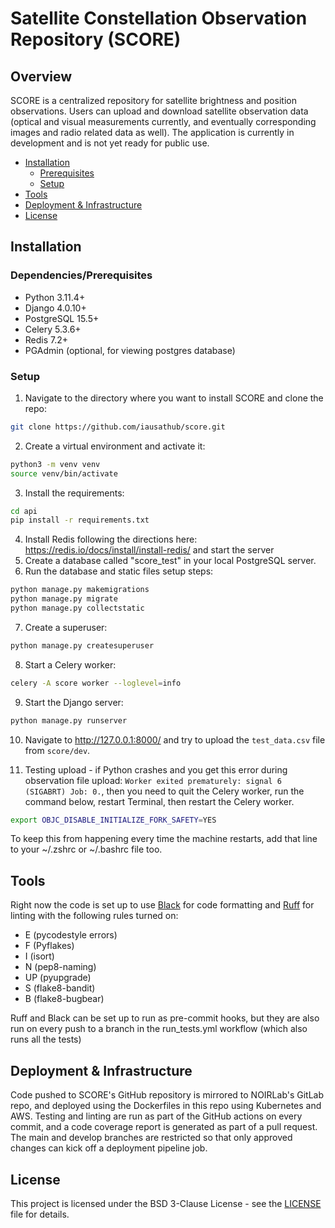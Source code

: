 # Satellite Constellation Observation Repository (SCORE)

## Overview
SCORE is a centralized repository for satellite brightness and position observations. Users can upload and download satellite observation data (optical and visual measurements currently, and eventually corresponding images and radio related data as well). The application is currently in development and is not yet ready for public use.

- [Installation](#installation)
   * [Prerequisites](#prerequisites)
   * [Setup](#setup)
- [Tools](#tools)
- [Deployment & Infrastructure](#deployment-infrastructure)
- [License](#license)

<a name="installation"></a>
## Installation

<a name="dependencies"></a>
### Dependencies/Prerequisites
* Python 3.11.4+
* Django 4.0.10+
* PostgreSQL 15.5+
* Celery 5.3.6+
* Redis 7.2+
* PGAdmin (optional, for viewing postgres database)

<a name="setup"></a>
### Setup
1. Navigate to the directory where you want to install SCORE and clone the repo:
```bash
git clone https://github.com/iausathub/score.git
```
2. Create a virtual environment and activate it:
```bash
python3 -m venv venv
source venv/bin/activate
```
3. Install the requirements:
```bash
cd api
pip install -r requirements.txt
```
4. Install Redis following the directions here: https://redis.io/docs/install/install-redis/ and start the server
5. Create a database called "score_test" in your local PostgreSQL server.
6. Run the database and static files setup steps:
```bash
python manage.py makemigrations
python manage.py migrate
python manage.py collectstatic
```
7. Create a superuser:
```bash
python manage.py createsuperuser
```
8. Start a Celery worker:
```bash
celery -A score worker --loglevel=info
```
9. Start the Django server:
```bash
python manage.py runserver
```
10. Navigate to http://127.0.0.1:8000/ and try to upload the ```test_data.csv``` file from ```score/dev```.

11. Testing upload - if Python crashes and you get this error during observation file upload: ```Worker exited prematurely: signal 6 (SIGABRT) Job: 0.```, then you need to quit the Celery worker, run the command below, restart Terminal, then restart the Celery worker.
```bash
export OBJC_DISABLE_INITIALIZE_FORK_SAFETY=YES
```
To keep this from happening every time the machine restarts, add that line to your ~/.zshrc or ~/.bashrc file too.

<a name="tools"></a>
## Tools

Right now the code is set up to use [Black](https://black.readthedocs.io/en/stable/) for code formatting and [Ruff](https://docs.astral.sh/ruff/) for linting with the following rules turned on:
* E (pycodestyle errors)
* F (Pyflakes)
* I (isort)
* N (pep8-naming)
* UP (pyupgrade)
* S (flake8-bandit)
* B (flake8-bugbear)

Ruff and Black can be set up to run as pre-commit hooks, but they are also run on every push to a branch in the run_tests.yml workflow (which also runs all the tests)

<a name="deployment-infrastructure"></a>
## Deployment & Infrastructure
Code pushed to SCORE's GitHub repository is mirrored to NOIRLab's GitLab repo, and deployed using the Dockerfiles in this repo using Kubernetes and AWS. 
Testing and linting are run as part of the GitHub actions on every commit, and a code coverage report is generated as part of a pull request. The main and develop branches are restricted so that only approved changes can kick off a deployment pipeline job.

<a name="license"></a>
## License
This project is licensed under the BSD 3-Clause License - see the [LICENSE](LICENSE) file for details.
